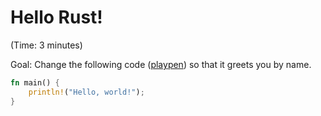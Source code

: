 # Hello Rust!

(Time: 3 minutes)

Goal: Change the following code ([playpen][]) so that it greets you by name.

```rust
fn main() {
    println!("Hello, world!");
}
```
[playpen]: https://play.rust-lang.org/?code=fn%20main%28%29%20%7B%0A%20%20%20%20println%21%28%22Hello%2C%20world%21%22%29%3B%0A%7D&version=nightly

